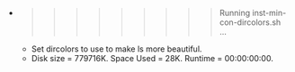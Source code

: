 * >>>>>>>>> Running inst-min-con-dircolors.sh ...
  * Set dircolors to use  to make ls more beautiful.
  * Disk size = 779716K. Space Used = 28K. Runtime = 00:00:00:00.
